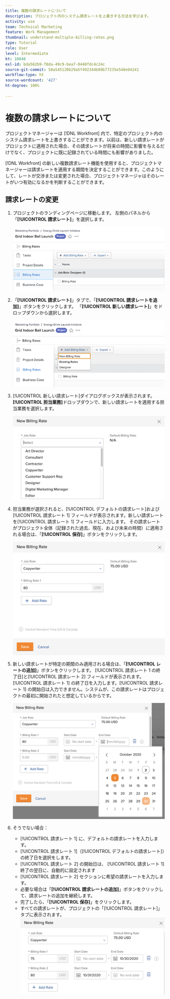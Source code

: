 ```yaml
---
title: 複数の請求レートについて
description: プロジェクト内のシステム請求レートを上書きする方法を学びます。
activity: use
team: Technical Marketing
feature: Work Management
thumbnail: understand-multiple-billing-rates.png
type: Tutorial
role: User
level: Intermediate
kt: 10048
exl-id: bda562b9-f8da-49c9-bea7-0440fdc4c24c
source-git-commit: 58a545120b29a5f492344b89b77235e548e94241
workflow-type: ht
source-wordcount: '427'
ht-degree: 100%

---
```


# 複数の請求レートについて

プロジェクトマネージャーは [!DNL Workfront] 内で、特定のプロジェクト内のシステム請求レートを上書きすることができます。以前は、新しい請求レートがプロジェクトに適用された場合、その請求レートが将来の時間に影響を与えるだけでなく、プロジェクトに既に記録されている時間にも影響がありました。

[!DNL Workfront] の新しい複数請求レート機能を使用すると、プロジェクトマネージャーは請求レートを適用する期間を決定することができます。このようにして、レートが交渉または変更された場合、プロジェクトマネージャはそのレートがいつ有効になるかを判断することができます。

## 請求レートの変更

1. プロジェクトのランディングページに移動します。 左側のパネルから「**[!UICONTROL 請求レート]**」を選択します。

   ![で[!UICONTROL 請求レート]を選択している画像[!DNL Workfront]](assets/project-finances-1.png)

1. 「**[!UICONTROL 請求レート]**」タブで、「**[!UICONTROL 請求レートを追加]**」ボタンをクリックします。 「**[!UICONTROL 新しい請求レート]**」をドロップダウンから選択します。

   ![で[!UICONTROL 新しい請求レート]を選択している画像[!DNL Workfront]](assets/project-finances-2.png)

1. [!UICONTROL 新しい請求レート]ダイアログボックスが表示されます。 **[!UICONTROL 担当業務]**&#x200B;ドロップダウンで、新しい請求レートを適用する担当業務を選択します。

   ![ の新しい請求レートで担当業務を選択している画像[!DNL Workfront]](assets/project-finances-3.png)

1. 担当業務が選択されると、[!UICONTROL デフォルトの請求レート]および[!UICONTROL 請求レート 1] フィールドが表示されます。新しい請求レートを[!UICONTROL 請求レート 1] フィールドに入力します。 その請求レートがプロジェクト全体（記録された過去、現在、および未来の時間）に適用される場合は、「**[!UICONTROL 保存]**」ボタンをクリックします。

   ![ でプロジェクト全体に適用される新しい請求レートを保存している画像[!DNL Workfront]](assets/project-finances-5.png)

1. 新しい請求レートが特定の期間のみ適用される場合は、「**[!UICONTROL レートの追加]**」ボタンをクリックします。 [!UICONTROL 請求レート 1 の終了日]と[!UICONTROL 請求レート 2] フィールドが表示されます。 [!UICONTROL 請求レート 1] の終了日を入力します。[!UICONTROL 請求レート 1] の開始日は入力できません。システムが、この請求レートはプロジェクトの最初に開始されたと想定しているからです。

   ![ で、プロジェクト開始から一定期間適用される新しい請求レートを作成している画像[!DNL Workfront]](assets/project-finances-6.png)

1. そうでない場合：

   * [!UICONTROL 請求レート 1] に、デフォルトの請求レートを入力します。
   * [!UICONTROL 請求レート 1]（[!UICONTROL デフォルトの請求レート]）の終了日を選択をします。
   * [!UICONTROL 請求レート 2] の開始日は、 [!UICONTROL 請求レート 1] 終了の翌日に、自動的に設定されます
   * [!UICONTROL 請求レート 2] セクションに希望の請求レートを入力します。
   * 必要な場合は「**[!UICONTROL 請求レートの追加]**」ボタンをクリックして、請求レートの追加を継続します。
   * 完了したら、「**[!UICONTROL 保存]**」をクリックします。
   * すべての請求レートが、プロジェクトの「[!UICONTROL 請求レート]」タブに表示されます。
   ![ で、異なる期間に適用される新しい請求レートを作成している画像。[!DNL Workfront]](assets/project-finances-7.png)
